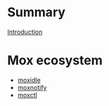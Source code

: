 # Summary

[Introduction](./introduction.md)

# Mox ecosystem

- [moxidle](./ecosystem/moxidle.md)
- [moxnotify](./ecosystem/moxnotify.md)
- [moxctl](./ecosystem/moxctl.md)
